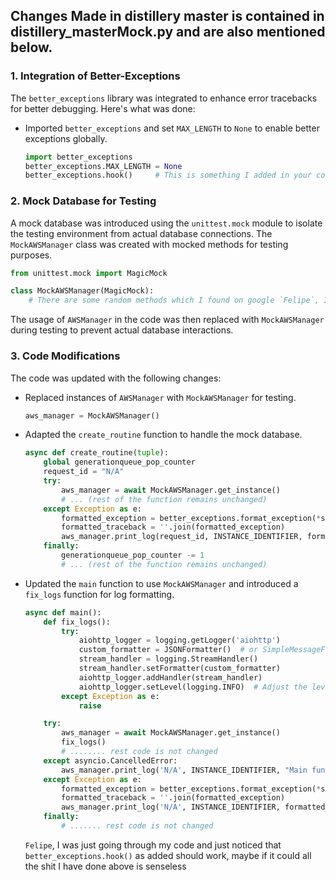 ## Changes Made in distillery master is contained in distillery_masterMock.py and are also mentioned below.

### 1. Integration of Better-Exceptions

The `better_exceptions` library was integrated to enhance error tracebacks for better debugging. Here's what was done:

- Imported `better_exceptions` and set `MAX_LENGTH` to `None` to enable better exceptions globally.

  ```python
  import better_exceptions
  better_exceptions.MAX_LENGTH = None
  better_exceptions.hook()     # This is something I added in your code `Felipe`, we should wrap the entire script within a better_exceptions context using the better_exceptions.hook() 
  ```

### 2. Mock Database for Testing

A mock database was introduced using the `unittest.mock` module to isolate the testing environment from actual database connections. The `MockAWSManager` class was created with mocked methods for testing purposes.

```python
from unittest.mock import MagicMock

class MockAWSManager(MagicMock):
    # There are some random methods which I found on google `Felipe`, I just added them, you can ignore them.
```

The usage of `AWSManager` in the code was then replaced with `MockAWSManager` during testing to prevent actual database interactions.

### 3. Code Modifications

The code was updated with the following changes:

- Replaced instances of `AWSManager` with `MockAWSManager` for testing.

  ```python
  aws_manager = MockAWSManager()
  ```

- Adapted the `create_routine` function to handle the mock database.

  ```python
  async def create_routine(tuple):
      global generationqueue_pop_counter
      request_id = "N/A"
      try:
          aws_manager = await MockAWSManager.get_instance()
          # ... (rest of the function remains unchanged)
      except Exception as e:
          formatted_exception = better_exceptions.format_exception(*sys.exc_info())
          formatted_traceback = ''.join(formatted_exception)
          aws_manager.print_log(request_id, INSTANCE_IDENTIFIER, formatted_traceback, level='ERROR')
      finally:
          generationqueue_pop_counter -= 1
          # ... (rest of the function remains unchanged)
  ```

- Updated the `main` function to use `MockAWSManager` and introduced a `fix_logs` function for log formatting.

  ```python
  async def main():
      def fix_logs():
          try:
              aiohttp_logger = logging.getLogger('aiohttp')
              custom_formatter = JSONFormatter()  # or SimpleMessageFormatter()
              stream_handler = logging.StreamHandler()
              stream_handler.setFormatter(custom_formatter)
              aiohttp_logger.addHandler(stream_handler)
              aiohttp_logger.setLevel(logging.INFO)  # Adjust the level as needed
          except Exception as e:
              raise

      try:
          aws_manager = await MockAWSManager.get_instance()
          fix_logs()
          # ........ rest code is not changed
      except asyncio.CancelledError:
          aws_manager.print_log('N/A', INSTANCE_IDENTIFIER, "Main function cancelled.", level='INFO')
      except Exception as e:
          formatted_exception = better_exceptions.format_exception(*sys.exc_info())
          formatted_traceback = ''.join(formatted_exception)
          aws_manager.print_log('N/A', INSTANCE_IDENTIFIER, formatted_traceback, level='ERROR')
      finally:
          # ....... rest code is not changed
  ```


  `Felipe`, I was just going through my code and just noticed that `better_exceptions.hook()` as added should work, maybe if it could all the shit I have done above is senseless
